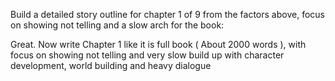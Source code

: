 Build a detailed story outline for chapter 1 of 9 from the factors above, focus on
showing not telling and a slow arch for the book:

Great. Now write Chapter 1 like it is full book ( About 2000 words ), with focus on
showing not telling and very slow build up with character development, world building
and heavy dialogue

